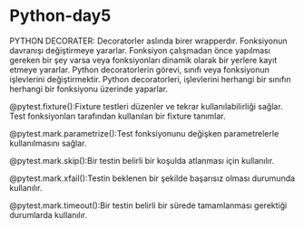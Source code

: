 # Python-day5
PYTHON DECORATER: Decoratorler aslında birer wrapperdır. Fonksiyonun davranışı değiştirmeye yararlar. Fonksiyon çalışmadan önce yapılması gereken bir şey varsa veya fonksiyonları dinamik olarak bir yerlere kayıt etmeye yararlar. Python decoratorlerin görevi, sınıfı veya fonksiyonun işlevlerini değiştirmektir. Python decoratorleri, işlevlerini herhangi bir sınıfın herhangi bir fonksiyonu üzerinde yaparlar.

@pytest.fixture():Fixture testleri düzenler ve tekrar kullanılabilirliği sağlar. Test fonksiyonları tarafından kullanılan bir fixture tanımlar.

@pytest.mark.parametrize():Test fonksiyonunu değişken parametrelerle kullanılmasını sağlar.

@pytest.mark.skip():Bir testin belirli bir koşulda atlanması için kullanılır.

@pytest.mark.xfail():Testin beklenen bir şekilde başarısız olması durumunda kullanılır.

@pytest.mark.timeout():Bir testin belirli bir sürede tamamlanması gerektiği durumlarda kullanılır.
